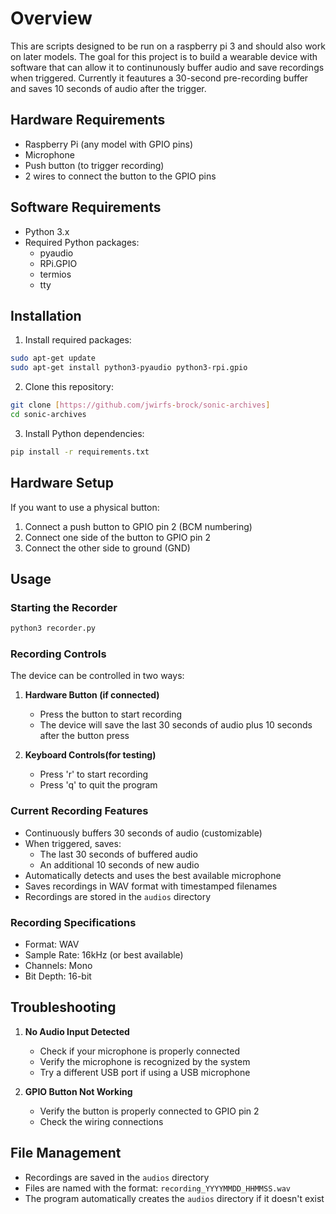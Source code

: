 # Overview
This are scripts designed to be run on a raspberry pi 3 and should also work on later models. The goal for this project is to build a wearable device with software that can allow it to continunously buffer audio and save recordings when triggered. Currently it feautures a 30-second pre-recording buffer and saves 10 seconds of audio after the trigger.


## Hardware Requirements
- Raspberry Pi (any model with GPIO pins)
- Microphone 
- Push button (to trigger recording)
- 2 wires to connect the button to the GPIO pins

## Software Requirements
- Python 3.x
- Required Python packages:
  - pyaudio
  - RPi.GPIO
  - termios
  - tty


## Installation

1. Install required packages:
```bash
sudo apt-get update
sudo apt-get install python3-pyaudio python3-rpi.gpio
```

2. Clone this repository:
```bash
git clone [https://github.com/jwirfs-brock/sonic-archives]
cd sonic-archives
```

3. Install Python dependencies:
```bash
pip install -r requirements.txt
```

## Hardware Setup 

If you want to use a physical button:
1. Connect a push button to GPIO pin 2 (BCM numbering)
2. Connect one side of the button to GPIO pin 2
3. Connect the other side to ground (GND)

## Usage

### Starting the Recorder
```bash
python3 recorder.py
```

### Recording Controls
The device can be controlled in two ways:

1. **Hardware Button (if connected)**
   - Press the button to start recording
   - The device will save the last 30 seconds of audio plus 10 seconds after the button press

2. **Keyboard Controls(for testing)**
   - Press 'r' to start recording
   - Press 'q' to quit the program

### Current Recording Features
- Continuously buffers 30 seconds of audio (customizable)
- When triggered, saves:
  - The last 30 seconds of buffered audio 
  - An additional 10 seconds of new audio
- Automatically detects and uses the best available microphone
- Saves recordings in WAV format with timestamped filenames
- Recordings are stored in the `audios` directory

### Recording Specifications
- Format: WAV
- Sample Rate: 16kHz (or best available)
- Channels: Mono
- Bit Depth: 16-bit

## Troubleshooting

1. **No Audio Input Detected**
   - Check if your microphone is properly connected
   - Verify the microphone is recognized by the system
   - Try a different USB port if using a USB microphone

2. **GPIO Button Not Working**
   - Verify the button is properly connected to GPIO pin 2
   - Check the wiring connections


## File Management
- Recordings are saved in the `audios` directory
- Files are named with the format: `recording_YYYYMMDD_HHMMSS.wav`
- The program automatically creates the `audios` directory if it doesn't exist

